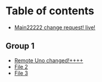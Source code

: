 # Table of contents

* [Main22222 change request! live!](README.md)

## Group 1

* [Remote Uno changed!++++](group-1/uno-changed.md)
* [File 2](group-1/file-2.md)
* [File 3](group-1/file-3.md)

